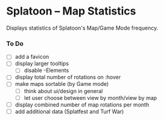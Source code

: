 # Splatoon – Map Statistics

Displays statistics of Splatoon's Map/Game Mode frequency.

### To Do
- [ ] add a favicon
- [ ] display larger tooltips
  - [ ] disable <a>-Elements
- [ ] display total number of rotations on :hover
- [ ] make maps sortable (by Game mode)
  - [ ] think about ui/design in general
  - [ ] let user choose between view by month/view by map
- [ ] display combined number of map rotations per month
- [ ] add additional data (Splatfest and Turf War)
